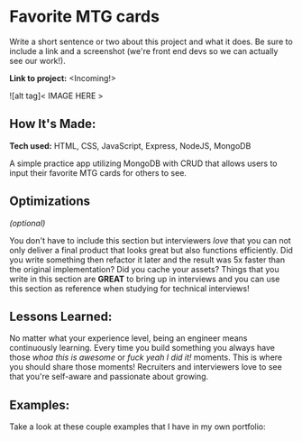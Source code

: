 # Favorite MTG cards
Write a short sentence or two about this project and what it does. Be sure to include a link and a screenshot (we're front end devs so we can actually see our work!).

**Link to project:** <Incoming!>

![alt tag]< IMAGE HERE >

## How It's Made:

**Tech used:** HTML, CSS, JavaScript, Express, NodeJS, MongoDB

A simple practice app utilizing MongoDB with CRUD that allows users to input their favorite MTG cards for others to see.

## Optimizations
*(optional)*

You don't have to include this section but interviewers *love* that you can not only deliver a final product that looks great but also functions efficiently. Did you write something then refactor it later and the result was 5x faster than the original implementation? Did you cache your assets? Things that you write in this section are **GREAT** to bring up in interviews and you can use this section as reference when studying for technical interviews!

## Lessons Learned:

No matter what your experience level, being an engineer means continuously learning. Every time you build something you always have those *whoa this is awesome* or *fuck yeah I did it!* moments. This is where you should share those moments! Recruiters and interviewers love to see that you're self-aware and passionate about growing.

## Examples:
Take a look at these couple examples that I have in my own portfolio:



